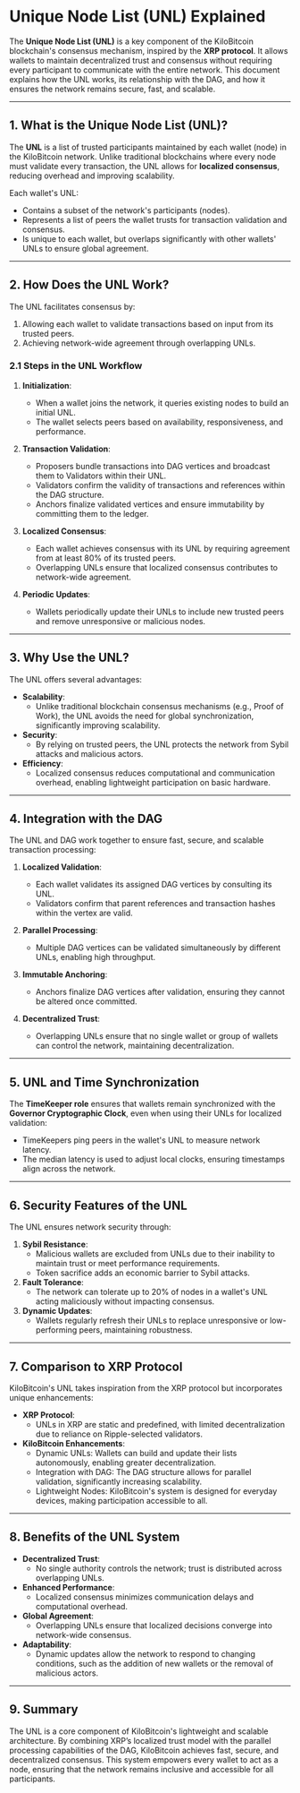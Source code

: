 # Unique Node List (UNL) Explained

The **Unique Node List (UNL)** is a key component of the KiloBitcoin blockchain's consensus mechanism, inspired by the **XRP protocol**. It allows wallets to maintain decentralized trust and consensus without requiring every participant to communicate with the entire network. This document explains how the UNL works, its relationship with the DAG, and how it ensures the network remains secure, fast, and scalable.

---

## 1. What is the Unique Node List (UNL)?
The **UNL** is a list of trusted participants maintained by each wallet (node) in the KiloBitcoin network. Unlike traditional blockchains where every node must validate every transaction, the UNL allows for **localized consensus**, reducing overhead and improving scalability.

Each wallet's UNL:
- Contains a subset of the network's participants (nodes).
- Represents a list of peers the wallet trusts for transaction validation and consensus.
- Is unique to each wallet, but overlaps significantly with other wallets' UNLs to ensure global agreement.

---

## 2. How Does the UNL Work?
The UNL facilitates consensus by:
1. Allowing each wallet to validate transactions based on input from its trusted peers.
2. Achieving network-wide agreement through overlapping UNLs.

### 2.1 Steps in the UNL Workflow
1. **Initialization**:
   - When a wallet joins the network, it queries existing nodes to build an initial UNL.
   - The wallet selects peers based on availability, responsiveness, and performance.

2. **Transaction Validation**:
   - Proposers bundle transactions into DAG vertices and broadcast them to Validators within their UNL.
   - Validators confirm the validity of transactions and references within the DAG structure.
   - Anchors finalize validated vertices and ensure immutability by committing them to the ledger.

3. **Localized Consensus**:
   - Each wallet achieves consensus with its UNL by requiring agreement from at least 80% of its trusted peers.
   - Overlapping UNLs ensure that localized consensus contributes to network-wide agreement.

4. **Periodic Updates**:
   - Wallets periodically update their UNLs to include new trusted peers and remove unresponsive or malicious nodes.

---

## 3. Why Use the UNL?
The UNL offers several advantages:
- **Scalability**:
  - Unlike traditional blockchain consensus mechanisms (e.g., Proof of Work), the UNL avoids the need for global synchronization, significantly improving scalability.
- **Security**:
  - By relying on trusted peers, the UNL protects the network from Sybil attacks and malicious actors.
- **Efficiency**:
  - Localized consensus reduces computational and communication overhead, enabling lightweight participation on basic hardware.

---

## 4. Integration with the DAG
The UNL and DAG work together to ensure fast, secure, and scalable transaction processing:

1. **Localized Validation**:
   - Each wallet validates its assigned DAG vertices by consulting its UNL.
   - Validators confirm that parent references and transaction hashes within the vertex are valid.

2. **Parallel Processing**:
   - Multiple DAG vertices can be validated simultaneously by different UNLs, enabling high throughput.

3. **Immutable Anchoring**:
   - Anchors finalize DAG vertices after validation, ensuring they cannot be altered once committed.

4. **Decentralized Trust**:
   - Overlapping UNLs ensure that no single wallet or group of wallets can control the network, maintaining decentralization.

---

## 5. UNL and Time Synchronization
The **TimeKeeper role** ensures that wallets remain synchronized with the **Governor Cryptographic Clock**, even when using their UNLs for localized validation:
- TimeKeepers ping peers in the wallet's UNL to measure network latency.
- The median latency is used to adjust local clocks, ensuring timestamps align across the network.

---

## 6. Security Features of the UNL
The UNL ensures network security through:
1. **Sybil Resistance**:
   - Malicious wallets are excluded from UNLs due to their inability to maintain trust or meet performance requirements.
   - Token sacrifice adds an economic barrier to Sybil attacks.
2. **Fault Tolerance**:
   - The network can tolerate up to 20% of nodes in a wallet's UNL acting maliciously without impacting consensus.
3. **Dynamic Updates**:
   - Wallets regularly refresh their UNLs to replace unresponsive or low-performing peers, maintaining robustness.

---

## 7. Comparison to XRP Protocol
KiloBitcoin's UNL takes inspiration from the XRP protocol but incorporates unique enhancements:
- **XRP Protocol**:
  - UNLs in XRP are static and predefined, with limited decentralization due to reliance on Ripple-selected validators.
- **KiloBitcoin Enhancements**:
  - Dynamic UNLs: Wallets can build and update their lists autonomously, enabling greater decentralization.
  - Integration with DAG: The DAG structure allows for parallel validation, significantly increasing scalability.
  - Lightweight Nodes: KiloBitcoin's system is designed for everyday devices, making participation accessible to all.

---

## 8. Benefits of the UNL System
- **Decentralized Trust**:
  - No single authority controls the network; trust is distributed across overlapping UNLs.
- **Enhanced Performance**:
  - Localized consensus minimizes communication delays and computational overhead.
- **Global Agreement**:
  - Overlapping UNLs ensure that localized decisions converge into network-wide consensus.
- **Adaptability**:
  - Dynamic updates allow the network to respond to changing conditions, such as the addition of new wallets or the removal of malicious actors.

---

## 9. Summary
The UNL is a core component of KiloBitcoin's lightweight and scalable architecture. By combining XRP’s localized trust model with the parallel processing capabilities of the DAG, KiloBitcoin achieves fast, secure, and decentralized consensus. This system empowers every wallet to act as a node, ensuring that the network remains inclusive and accessible for all participants.

